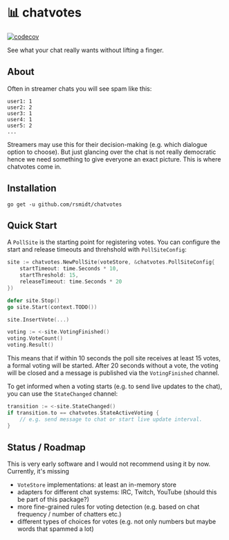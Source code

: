 # :bar_chart: chatvotes 
[![codecov](https://codecov.io/gh/rsmidt/chatvotes/branch/main/graph/badge.svg?token=SX3EQ99CX2)](https://codecov.io/gh/rsmidt/chatvotes)

See what your chat really wants without lifting a finger.

## About

Often in streamer chats you will see spam like this:
 
```
user1: 1
user2: 2
user3: 1
user4: 1
user5: 2
...
```

Streamers may use this for their decision-making (e.g. which dialogue option to choose).
But just glancing over the chat is not really democratic hence we
need something to give everyone an exact picture. This is where chatvotes come in.

## Installation

`go get -u github.com/rsmidt/chatvotes`

## Quick Start

A `PollSite` is the starting point for registering votes.
You can configure the start and release timeouts and threhshold
with `PollSiteConfig`:

```go
site := chatvotes.NewPollSite(voteStore, &chatvotes.PollSiteConfig{
    startTimeout: time.Seconds * 10,
	startThreshold: 15,
	releaseTimeout: time.Seconds * 20
})

defer site.Stop()
go site.Start(context.TODO())

site.InsertVote(...)

voting := <-site.VotingFinished()
voting.VoteCount()
voting.Result()
```

This means that if within 10 seconds the poll site receives
at least 15 votes, a formal voting will be started.
After 20 seconds without a vote, the voting will be closed
and a message is published via the `VotingFinished` channel.

To get informed when a voting starts (e.g. to send live updates to the chat),
you can use the `StateChanged` channel:

```go
transition := <-site.StateChanged()
if transition.to == chatvotes.StateActiveVoting {
    // e.g. send message to chat or start live update interval.
}
```

## Status / Roadmap

This is very early software and I would not recommend using it by now.
Currently, it's missing

* `VoteStore` implementations: at least an in-memory store
* adapters for different chat systems: IRC, Twitch, YouTube (should this be part of this package?)
* more fine-grained rules for voting detection (e.g. based on chat frequency / number of chatters etc.)
* different types of choices for votes (e.g. not only numbers but maybe words that spammed a lot)

